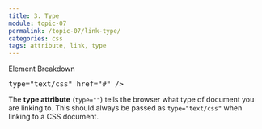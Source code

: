 ```yaml
---
title: 3. Type
module: topic-07
permalink: /topic-07/link-type/
categories: css
tags: attribute, link, type
---
```


<div class="divider-heading"></div>


<div id="code-heading">Element Breakdown <i class="fas fa-battery-three-quarters"></i></div>
<pre id="breakdown-block">
<link rel="stylesheet" <span class="pulsate">type="text/css"</span> href="#" />
</pre>


The **type attribute** (`type=""`) tells the browser what type of document you are linking to. This should always be passed as `type="text/css"` when linking to a CSS document.
